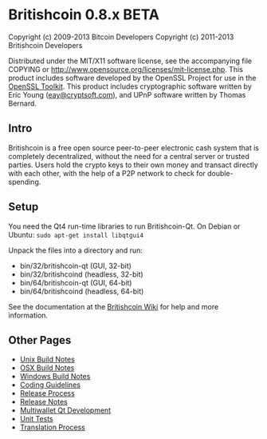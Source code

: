 Britishcoin 0.8.x BETA
====================

Copyright (c) 2009-2013 Bitcoin Developers
Copyright (c) 2011-2013 Britishcoin Developers

Distributed under the MIT/X11 software license, see the accompanying
file COPYING or http://www.opensource.org/licenses/mit-license.php.
This product includes software developed by the OpenSSL Project for use in the [OpenSSL Toolkit](http://www.openssl.org/). This product includes
cryptographic software written by Eric Young ([eay@cryptsoft.com](mailto:eay@cryptsoft.com)), and UPnP software written by Thomas Bernard.


Intro
---------------------
Britishcoin is a free open source peer-to-peer electronic cash system that is
completely decentralized, without the need for a central server or trusted
parties.  Users hold the crypto keys to their own money and transact directly
with each other, with the help of a P2P network to check for double-spending.


Setup
---------------------
You need the Qt4 run-time libraries to run Britishcoin-Qt. On Debian or Ubuntu:
	`sudo apt-get install libqtgui4`

Unpack the files into a directory and run:

- bin/32/britishcoin-qt (GUI, 32-bit)
- bin/32/britishcoind (headless, 32-bit)
- bin/64/britishcoin-qt (GUI, 64-bit)
- bin/64/britishcoind (headless, 64-bit)

See the documentation at the [Britishcoin Wiki](http://britishcoin.info)
for help and more information.


Other Pages
---------------------
- [Unix Build Notes](build-unix.md)
- [OSX Build Notes](build-osx.md)
- [Windows Build Notes](build-msw.md)
- [Coding Guidelines](coding.md)
- [Release Process](release-process.md)
- [Release Notes](release-notes.md)
- [Multiwallet Qt Development](multiwallet-qt.md)
- [Unit Tests](unit-tests.md)
- [Translation Process](translation_process.md)

